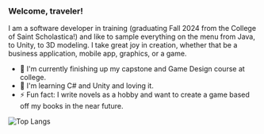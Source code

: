 ### Welcome, traveler!

I am a software developer in training (graduating Fall 2024 from the College of Saint Scholastica!) and like to sample everything on the menu from Java, to Unity, to 3D modeling. I take great joy in creation, whether that be a business application, mobile app, graphics, or a game. 

- 🔭 I'm currently finishing up my capstone and Game Design course at college.
- 🌱 I'm learning C# and Unity and loving it.
- ⚡ Fun fact: I write novels as a hobby and want to create a game based off my books in the near future.

![Top Langs](https://github-readme-stats.vercel.app/api/top-langs/?username=phoenixverus&layout=compact)
